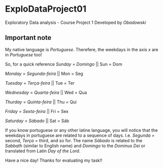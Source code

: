 # ExploDataProject01
Exploratory Data analysis - Course Project 1
Developed by *Obadowski*

## Important note
My native language is _Portuguese_. Therefere, the weekdays in the axis *x* are in *Portuguese* too!

So, for a quick reference
*Sunday* = *Domingo*            || Sun = Dom

*Monday* = *Segunda-feira*      || Mon = Seg

*Tuesday* = *Terça-feira*       || Tue = Ter

*Wednesday* = *Quarta-feira*    || Wed = Qua

*Thurday* = *Quinta-feira*      || Thu = Qui

*Friday* = *Sexta-feira*        || Fri = Sex

*Saturday* = *Sábado*           || Sat = Sáb

If you know portuguese or any other latine language, you will notice that the weekdays in portuguese are related to a sequence of days. I.e. *Segunda* = second, *Terça* = third, and so for. The name *Sábado* is related to the *Sabbath* (similar to English name) and *Domingo* to the *Dominus Dei* or translated from Latin *Day of the Lord*.

Have a nice day! Thanks for evaluating my task!!

